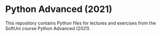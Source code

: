 # Python Advanced (2021)

This repository contains Python files for lectures and exercises from the SoftUni course Python Advanced (2021).